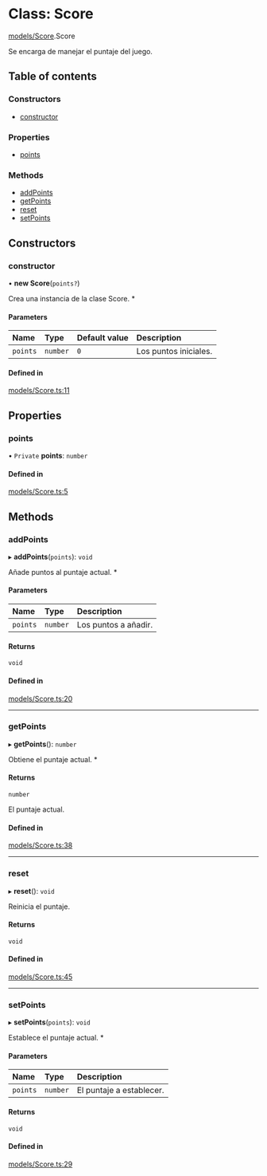 # Class: Score

[models/Score](../wiki/models.Score).Score

Se encarga de manejar el puntaje del juego.

## Table of contents

### Constructors

- [constructor](../wiki/models.Score.Score#constructor)

### Properties

- [points](../wiki/models.Score.Score#points)

### Methods

- [addPoints](../wiki/models.Score.Score#addpoints)
- [getPoints](../wiki/models.Score.Score#getpoints)
- [reset](../wiki/models.Score.Score#reset)
- [setPoints](../wiki/models.Score.Score#setpoints)

## Constructors

### constructor

• **new Score**(`points?`)

Crea una instancia de la clase Score.
   *

#### Parameters

| Name | Type | Default value | Description |
| :------ | :------ | :------ | :------ |
| `points` | `number` | `0` | Los puntos iniciales. |

#### Defined in

[models/Score.ts:11](https://github.com/Jhonnatan1806/SOSGame/blob/2d7847a/src/classes/models/Score.ts#L11)

## Properties

### points

• `Private` **points**: `number`

#### Defined in

[models/Score.ts:5](https://github.com/Jhonnatan1806/SOSGame/blob/2d7847a/src/classes/models/Score.ts#L5)

## Methods

### addPoints

▸ **addPoints**(`points`): `void`

Añade puntos al puntaje actual.
   *

#### Parameters

| Name | Type | Description |
| :------ | :------ | :------ |
| `points` | `number` | Los puntos a añadir. |

#### Returns

`void`

#### Defined in

[models/Score.ts:20](https://github.com/Jhonnatan1806/SOSGame/blob/2d7847a/src/classes/models/Score.ts#L20)

___

### getPoints

▸ **getPoints**(): `number`

Obtiene el puntaje actual.
   *

#### Returns

`number`

El puntaje actual.

#### Defined in

[models/Score.ts:38](https://github.com/Jhonnatan1806/SOSGame/blob/2d7847a/src/classes/models/Score.ts#L38)

___

### reset

▸ **reset**(): `void`

Reinicia el puntaje.

#### Returns

`void`

#### Defined in

[models/Score.ts:45](https://github.com/Jhonnatan1806/SOSGame/blob/2d7847a/src/classes/models/Score.ts#L45)

___

### setPoints

▸ **setPoints**(`points`): `void`

Establece el puntaje actual.
   *

#### Parameters

| Name | Type | Description |
| :------ | :------ | :------ |
| `points` | `number` | El puntaje a establecer. |

#### Returns

`void`

#### Defined in

[models/Score.ts:29](https://github.com/Jhonnatan1806/SOSGame/blob/2d7847a/src/classes/models/Score.ts#L29)
